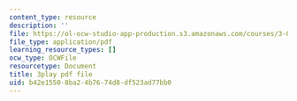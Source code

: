 ```yaml
---
content_type: resource
description: ''
file: https://ol-ocw-studio-app-production.s3.amazonaws.com/courses/3-091-introduction-to-solid-state-chemistry-fall-2018/b42e15508ba24b7674d8df523ad77bb0_Crut4GvgU6g.pdf
file_type: application/pdf
learning_resource_types: []
ocw_type: OCWFile
resourcetype: Document
title: 3play pdf file
uid: b42e1550-8ba2-4b76-74d8-df523ad77bb0
---
```

